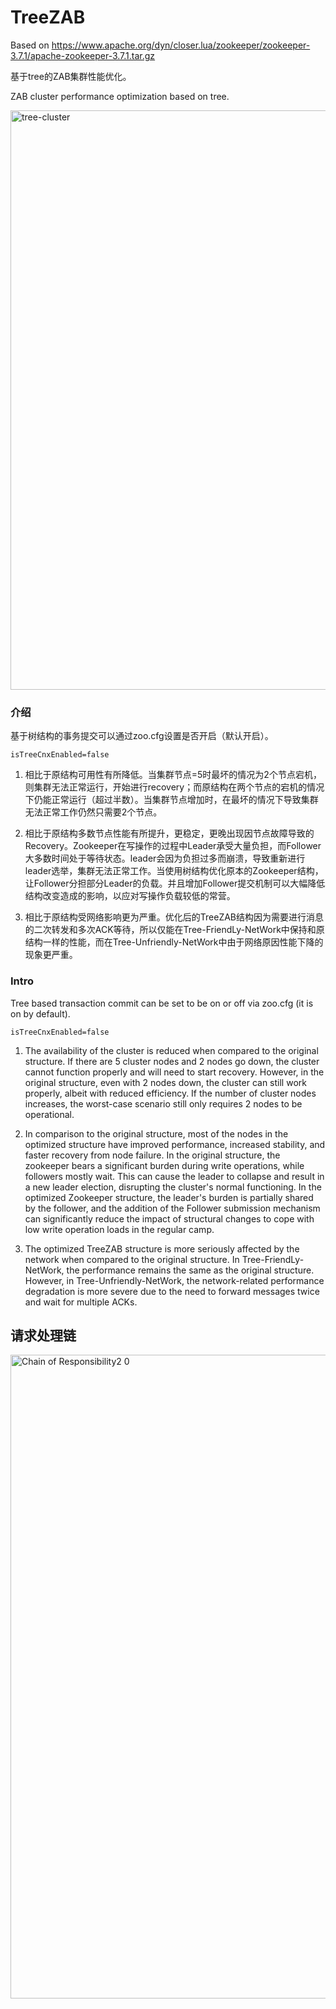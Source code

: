 # TreeZAB
Based on https://www.apache.org/dyn/closer.lua/zookeeper/zookeeper-3.7.1/apache-zookeeper-3.7.1.tar.gz

基于tree的ZAB集群性能优化。

ZAB cluster performance optimization based on tree.

<img width="927" alt="tree-cluster" src="https://github.com/Howie9494/TreeZAB/assets/97783236/1f355d3c-28d1-47a9-91c6-8c3dcee353c0">

### 介绍
基于树结构的事务提交可以通过zoo.cfg设置是否开启（默认开启）。
```
isTreeCnxEnabled=false
```
1. 相比于原结构可用性有所降低。当集群节点=5时最坏的情况为2个节点宕机，则集群无法正常运行，开始进行recovery；而原结构在两个节点的宕机的情况下仍能正常运行（超过半数）。当集群节点增加时，在最坏的情况下导致集群无法正常工作仍然只需要2个节点。

2. 相比于原结构多数节点性能有所提升，更稳定，更晚出现因节点故障导致的Recovery。Zookeeper在写操作的过程中Leader承受大量负担，而Follower大多数时间处于等待状态。leader会因为负担过多而崩溃，导致重新进行leader选举，集群无法正常工作。当使用树结构优化原本的Zookeeper结构，让Follower分担部分Leader的负载。并且增加Follower提交机制可以大幅降低结构改变造成的影响，以应对写操作负载较低的常营。

3. 相比于原结构受网络影响更为严重。优化后的TreeZAB结构因为需要进行消息的二次转发和多次ACK等待，所以仅能在Tree-FriendLy-NetWork中保持和原结构一样的性能，而在Tree-Unfriendly-NetWork中由于网络原因性能下降的现象更严重。

### Intro
Tree based transaction commit can be set to be on or off via zoo.cfg (it is on by default).
```
isTreeCnxEnabled=false
```
1. The availability of the cluster is reduced when compared to the original structure. If there are 5 cluster nodes and 2 nodes go down, the cluster cannot function properly and will need to start recovery. However, in the original structure, even with 2 nodes down, the cluster can still work properly, albeit with reduced efficiency. If the number of cluster nodes increases, the worst-case scenario still only requires 2 nodes to be operational.

2. In comparison to the original structure, most of the nodes in the optimized structure have improved performance, increased stability, and faster recovery from node failure. In the original structure, the zookeeper bears a significant burden during write operations, while followers mostly wait. This can cause the leader to collapse and result in a new leader election, disrupting the cluster's normal functioning. In the optimized Zookeeper structure, the leader's burden is partially shared by the follower, and the addition of the Follower submission mechanism can significantly reduce the impact of structural changes to cope with low write operation loads in the regular camp.

3. The optimized TreeZAB structure is more seriously affected by the network when compared to the original structure. In Tree-FriendLy-NetWork, the performance remains the same as the original structure. However, in Tree-Unfriendly-NetWork, the network-related performance degradation is more severe due to the need to forward messages twice and wait for multiple ACKs.

## 请求处理链
<img width="1030" alt="Chain of Responsibility2 0" src="https://github.com/Howie9494/TreeZAB/assets/97783236/06558a16-ea40-480e-b5cb-b5586fa58fb5">


